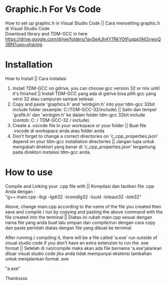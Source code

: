 # Graphic.h For Vs Code
How to set up graphic.h in Visual Studio Code || Cara mensetting graphic.h di Visual Studio Code\
Download library and TDM-GCC in here\
https://drive.google.com/drive/folders/1avSe4Jh4Y7RkY0tFuqpp1AlI2ywoQ3BN?usp=sharing

# Installation
How to Install || Cara instalasi
1. Install TDM-GCC on gdrive, you can choose gcc version 32 or mix until it's finished || Install TDM-GCC yang ada di gdrive bisa pilih gcc yang versi 32 atau campuran sampai selesai.
2. Copy and paste 'graphics.h' and 'winbgim.h' into your tdm-gcc 32bit include folder (example: C:/TDM-GCC-32/include) || Salin dan tempel 'grafik.h' dan 'winbgim.h' ke dalam folder tdm-gcc 32bit include (contoh: C: / TDM-GCC-32 / include).
3. Create a .vscode file in your workspace or your folder || Buat file .vscode di workspace anda atau folder anda
4. Don't forget to change a correct directories on 'c_cpp_properties.json' depend on your tdm-gcc installation directories || Jangan lupa untuk mengubah direktori yang benar di 'c_cpp_properties.json' tergantung pada direktori instalasi tdm-gcc anda.

# How to use
Compile and Linking your .cpp file with ||  Kompilasi dan tautkan file .cpp Anda dengan :     
  "g++ main.cpp -lbgi -lgdi32 -lcomdlg32 -luuid -loleaut32 -lole32"

Above, change main.cpp according to the name of the file you created then save and compile / run by copying and pasting the above command with the file created into the terminal
||
Diatas ini rubah main.cpp sesuai dengan nama file yang anda buat lalu simpan dan compile/run dengan cara copy dan paste perintah diatas dengan file yang dibuat ke terminal


After running / compiling it, there will be a file called 'a.exe' run outside of visual studio code if you don't have an extra extension to run the .exe format
||
Setelah di run/compile maka akan ada file bernama 'a.exe'jalankan diluar visual studio code jika anda tidak mempunyai ekstensi tambahan untuk menjalankan format .exe

"a.exe"

Thankssss
